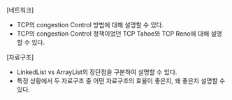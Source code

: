 # 

[네트워크]
- TCP의 congestion Control 방법에 대해 설명할 수 있다.
- TCP의 congestion Control 정책이었던 TCP Tahoe와 TCP Reno에 대해 설명할 수 있다.

[자료구조]
- LinkedList vs ArrayList의 장단점을 구분하여 설명할 수 있다.
- 특정 상황에서 두 자료구조 중 어떤 자료구조의 효율이 좋은지, 왜 좋은지 설명할 수 있다.
